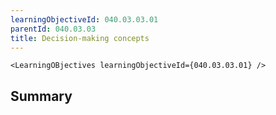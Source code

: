```yaml
---
learningObjectiveId: 040.03.03.01
parentId: 040.03.03
title: Decision-making concepts
---
```


```tsx eval
<LearningOBjectives learningObjectiveId={040.03.03.01} />
```

## Summary

